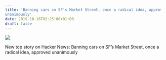 ```yaml
---
title: 'Banning cars on SF’s Market Street, once a radical idea, approved
unanimously'
date: 2019-10-16T02:25:00+01:00
draft: false
---
```


![](https://ifttt.com/images/no_image_card.png)  

New top story on Hacker News: Banning cars on SF’s Market Street, once a radical idea, approved unanimously